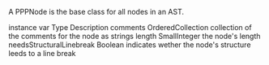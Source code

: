 A PPPNode is the base class for all nodes in an AST.

instance var 				Type 					Description
comments					OrderedCollection		collection of the comments for the node as strings
length						SmallInteger			the node's length
needsStructuralLinebreak	Boolean					indicates wether the node's structure leeds to a line break
